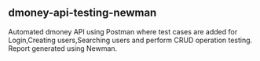 ## dmoney-api-testing-newman
 Automated dmoney API using Postman where test cases are added for Login,Creating users,Searching users and perform CRUD operation testing.
 Report generated using Newman.
